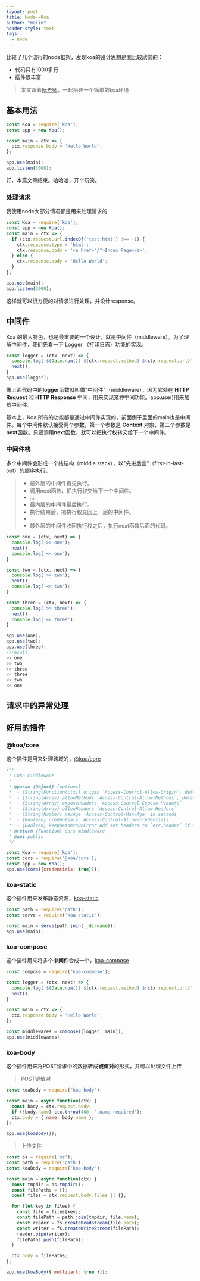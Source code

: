 ```yaml
---
layout: post
title: Node--Koa
author: "malin"
header-style: text
tags:
  - node
---
```


比较了几个流行的node框架，发现koa的设计思想是我比较欣赏的：

- 代码只有1000多行
- 插件很丰富

> 本文跟着[阮老师](http://www.ruanyifeng.com/blog/2017/08/koa.html)，一起搭建一个简单的koa环境

## 基本用法

```javascript
const Koa = require('koa');
const app = new Koa();

const main = ctx => {
  ctx.response.body = 'Hello World';
};

app.use(main);
app.listen(3000);
```

好，本篇文章结束。哈哈哈，开个玩笑。

### 处理请求

我使用node大部分情况都是用来处理请求的

```javascript
const Koa = require('koa');
const app = new Koa();
const main = ctx => {
  if (ctx.request.url.indexOf('test.html') !== -1) {
    ctx.response.type = 'html';
    ctx.response.body = '<a href="/">Index Page</a>';
  } else {
    ctx.response.body = 'Hello World';
  }
};

app.use(main);
app.listen(3000);
```

这样就可以很方便的对请求进行处理，并设计response。

## 中间件

Koa 的最大特色，也是最重要的一个设计，就是中间件（middleware）。为了理解中间件，我们先看一下 Logger （打印日志）功能的实现。

```javascript
const logger = (ctx, next) => {
  console.log(`${Date.now()} ${ctx.request.method} ${ctx.request.url}`);
  next();
}
app.use(logger);
```

像上面代码中的**logger**函数就叫做"中间件"（middleware），因为它处在 **HTTP Request** 和 **HTTP Response** 中间，用来实现某种中间功能。app.use()用来加载中间件。

基本上，Koa 所有的功能都是通过中间件实现的，前面例子里面的main也是中间件。每个中间件默认接受两个参数，第一个参数是 **Context** 对象，第二个参数是**next**函数。只要调用**next**函数，就可以把执行权转交给下一个中间件。

### 中间件栈

多个中间件会形成一个栈结构（middle stack），以"先进后出"（first-in-last-out）的顺序执行。

> - 最外层的中间件首先执行。
> - 调用next函数，把执行权交给下一个中间件。
> - ...
> - 最内层的中间件最后执行。
> - 执行结束后，把执行权交回上一层的中间件。
> - ...
> - 最外层的中间件收回执行权之后，执行next函数后面的代码。

```javascript
const one = (ctx, next) => {
  console.log('>> one');
  next();
  console.log('<< one');
}

const two = (ctx, next) => {
  console.log('>> two');
  next(); 
  console.log('<< two');
}

const three = (ctx, next) => {
  console.log('>> three');
  next();
  console.log('<< three');
}

app.use(one);
app.use(two);
app.use(three);
//result
>> one
>> two
>> three
<< three
<< two
<< one
```

## 请求中的异常处理



## 好用的插件

### @koa/core

这个插件是用来处理跨域的，[@koa/core](https://www.npmjs.com/package/@koa/cors)

```javascript
/**
 * CORS middleware
 *
 * @param {Object} [options] 
 *  - {String|Function(ctx)} origin `Access-Control-Allow-Origin`, default is request Origin header
 *  - {String|Array} allowMethods `Access-Control-Allow-Methods`, default is 'GET,HEAD,PUT,POST,DELETE,PATCH'
 *  - {String|Array} exposeHeaders `Access-Control-Expose-Headers`
 *  - {String|Array} allowHeaders `Access-Control-Allow-Headers`
 *  - {String|Number} maxAge `Access-Control-Max-Age` in seconds
 *  - {Boolean} credentials `Access-Control-Allow-Credentials`
 *  - {Boolean} keepHeadersOnError Add set headers to `err.header` if an error is thrown
 * @return {Function} cors middleware
 * @api public
 */

const Koa = require('koa');
const cors = require('@koa/cors');
const app = new Koa();
app.use(cors({credentials: true}));
```

### koa-static

这个插件用来发布静态资源，[koa-static](https://www.npmjs.com/package/koa-static)

```javascript
const path = require('path');
const serve = require('koa-static');

const main = serve(path.join(__dirname));
app.use(main);
```

### koa-compose

这个插件用来将多个**中间件**合成一个，[koa-compose](https://www.npmjs.com/package/koa-compose)

```javascript
const compose = require('koa-compose');

const logger = (ctx, next) => {
  console.log(`${Date.now()} ${ctx.request.method} ${ctx.request.url}`);
  next();
}

const main = ctx => {
  ctx.response.body = 'Hello World';
};

const middlewares = compose([logger, main]);
app.use(middlewares);
```

### koa-body

这个插件用来将POST请求中的数据转成**键值对**的形式，并可以处理文件上传

> POST键值对

```javascript
const koaBody = require('koa-body');

const main = async function(ctx) {
  const body = ctx.request.body;
  if (!body.name) ctx.throw(400, '.name required');
  ctx.body = { name: body.name };
};

app.use(koaBody());
```

> 上传文件

```javascript
const os = require('os');
const path = require('path');
const koaBody = require('koa-body');

const main = async function(ctx) {
  const tmpdir = os.tmpdir();
  const filePaths = [];
  const files = ctx.request.body.files || {};

  for (let key in files) {
    const file = files[key];
    const filePath = path.join(tmpdir, file.name);
    const reader = fs.createReadStream(file.path);
    const writer = fs.createWriteStream(filePath);
    reader.pipe(writer);
    filePaths.push(filePath);
  }

  ctx.body = filePaths;
};

app.use(koaBody({ multipart: true }));
```
